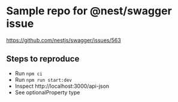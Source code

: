 # Sample repo for @nest/swagger issue
https://github.com/nestjs/swagger/issues/563

## Steps to reproduce
* Run `npm ci`
* Run `npm run start:dev`
* Inspect http://localhost:3000/api-json
* See optionalProperty type